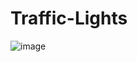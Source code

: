 # Traffic-Lights



![image](https://github.com/Rashad202/Traffic-Lights/assets/94325287/1445360b-009e-4c3c-9a66-4d45fbf83ce6)
